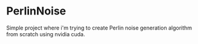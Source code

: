 # PerlinNoise
Simple project where i'm trying to create Perlin noise generation algorithm from scratch using nvidia cuda.
